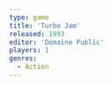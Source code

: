 ```yaml
---
type: game
title: 'Turbo Jam'
released: 1993
editor: 'Domaine Public'
players: 1
genres:
  - Action
---
```

